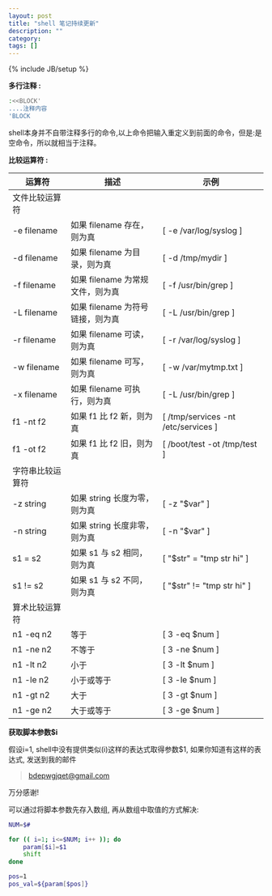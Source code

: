 ```yaml
---
layout: post
title: "shell 笔记持续更新"
description: ""
category: 
tags: []
---
```

{% include JB/setup %}

__多行注释 :__

```bash
:<<BLOCK'
....注释内容
'BLOCK
```

shell本身并不自带注释多行的命令,以上命令把输入重定义到前面的命令，但是:是空命令，所以就相当于注释。

__比较运算符 :__

|运算符       |描述                             |示例                                |
|-------------|---------------------------------|------------------------------------|
|文件比较运算符                                                                      |
|-e filename  |如果 filename 存在，则为真       |[ -e /var/log/syslog ]              |
|-d filename  |如果 filename 为目录，则为真	    |[ -d /tmp/mydir ]                   |
|-f filename  |如果 filename 为常规文件，则为真	|[ -f /usr/bin/grep ]                |
|-L filename  |如果 filename 为符号链接，则为真	|[ -L /usr/bin/grep ]                |
|-r filename  |如果 filename 可读，则为真	    |[ -r /var/log/syslog ]              |
|-w filename  |如果 filename 可写，则为真	    |[ -w /var/mytmp.txt ]               |
|-x filename  |如果 filename 可执行，则为真	    |[ -L /usr/bin/grep ]                |
|f1 -nt f2	  |如果 f1 比 f2 新，则为真	        |[ /tmp/services -nt /etc/services ] |
|f1 -ot f2	  |如果 f1 比 f2 旧，则为真	        |[ /boot/test -ot /tmp/test ]        |
|字符串比较运算符                                                                    |
|-z string	  |如果 string 长度为零，则为真	    |[ -z "$var" ]                       |
|-n string	  |如果 string 长度非零，则为真	    |[ -n "$var" ]                       |
|s1 = s2	  |如果 s1 与 s2 相同，则为真	    |[ "$str" = "tmp str hi" ]           |
|s1 != s2	  |如果 s1 与 s2 不同，则为真	    |[ "$str" != "tmp str hi" ]          |
|算术比较运算符                                                                      |
|n1 -eq n2    |等于                             |[ 3 -eq $num ]                      |
|n1 -ne n2    |不等于                           |[ 3 -ne $num ]                      |
|n1 -lt n2    |小于                             |[ 3 -lt $num ]                      |
|n1 -le n2    |小于或等于                       |[ 3 -le $num ]                      |
|n1 -gt n2    |大于                             |[ 3 -gt $num ]                      |
|n1 -ge n2    |大于或等于                       |[ 3 -ge $num ]                      |

__获取脚本参数$i__

假设i=1, shell中没有提供类似$($i)这样的表达式取得参数$1, 如果你知道有这样的表达式, 发送到我的邮件

> bdepwgjqet@gmail.com

万分感谢!

可以通过将脚本参数先存入数组, 再从数组中取值的方式解决:

```bash
NUM=$#

for (( i=1; i<=$NUM; i++ )); do
	param[$i]=$1
	shift
done

pos=1
pos_val=${param[$pos]}
```


